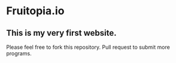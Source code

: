 # Fruitopia.io
## This is my very first website.
Please feel free to fork this repository. Pull request to submit more programs.

